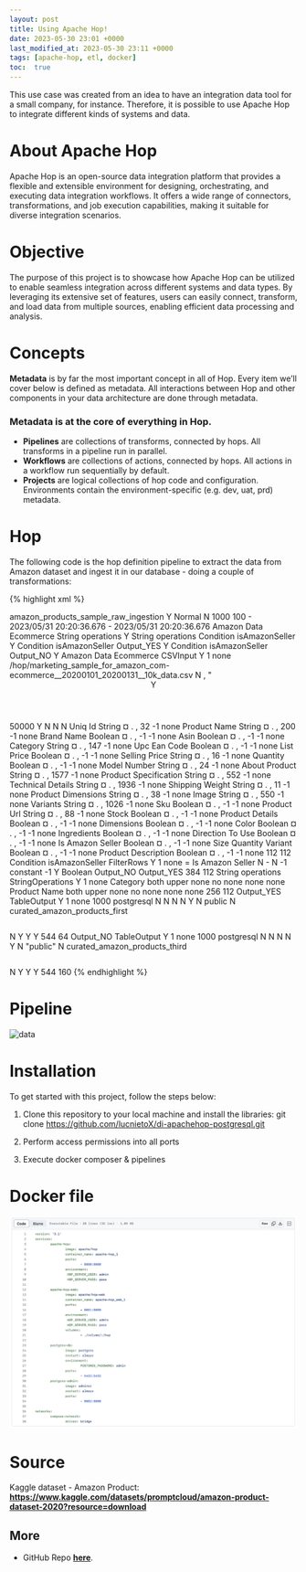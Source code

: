 ```yaml
---
layout: post
title: Using Apache Hop!
date: 2023-05-30 23:01 +0000
last_modified_at: 2023-05-30 23:11 +0000
tags: [apache-hop, etl, docker]
toc:  true
---
```


This use case was created from an idea to have an integration data tool for a small company, for instance.
Therefore, it is possible to use Apache Hop to integrate different kinds of systems and data.

# About Apache Hop
Apache Hop is an open-source data integration platform that provides a flexible and extensible environment for designing, orchestrating, and executing data integration workflows. It offers a wide range of connectors, transformations, and job execution capabilities, making it suitable for diverse integration scenarios.

# Objective
The purpose of this project is to showcase how Apache Hop can be utilized to enable seamless integration across different systems and data types. By leveraging its extensive set of features, users can easily connect, transform, and load data from multiple sources, enabling efficient data processing and analysis.

# Concepts
**Metadata** is by far the most important concept in all of Hop. Every item we’ll cover below is defined as metadata. 
All interactions between Hop and other components in your data architecture are done through metadata. 
### Metadata is at the core of everything in Hop.
- **Pipelines** are collections of transforms, connected by hops. All transforms in a pipeline run in parallel.
- **Workflows** are collections of actions, connected by hops. All actions in a workflow run sequentially by default.
- **Projects** are logical collections of hop code and configuration. Environments contain the environment-specific (e.g. dev, uat, prd) metadata.

# Hop
The following code is the hop definition pipeline to extract the data from Amazon dataset and ingest it in our database - doing a couple of transformations:

{% highlight xml %}
<?xml version="1.0" encoding="UTF-8"?>
<pipeline>
  <info>
    <name>amazon_products_sample_raw_ingestion</name>
    <name_sync_with_filename>Y</name_sync_with_filename>
    <description/>
    <extended_description/>
    <pipeline_version/>
    <pipeline_type>Normal</pipeline_type>
    <parameters>
    </parameters>
    <capture_transform_performance>N</capture_transform_performance>
    <transform_performance_capturing_delay>1000</transform_performance_capturing_delay>
    <transform_performance_capturing_size_limit>100</transform_performance_capturing_size_limit>
    <created_user>-</created_user>
    <created_date>2023/05/31 20:20:36.676</created_date>
    <modified_user>-</modified_user>
    <modified_date>2023/05/31 20:20:36.676</modified_date>
  </info>
  <notepads>
  </notepads>
  <order>
    <hop>
      <from>Amazon Data Ecommerce</from>
      <to>String operations</to>
      <enabled>Y</enabled>
    </hop>
    <hop>
      <from>String operations</from>
      <to>Condition isAmazonSeller</to>
      <enabled>Y</enabled>
    </hop>
    <hop>
      <from>Condition isAmazonSeller</from>
      <to>Output_YES</to>
      <enabled>Y</enabled>
    </hop>
    <hop>
      <from>Condition isAmazonSeller</from>
      <to>Output_NO</to>
      <enabled>Y</enabled>
    </hop>
  </order>
  <transform>
    <name>Amazon Data Ecommerce</name>
    <type>CSVInput</type>
    <description/>
    <distribute>Y</distribute>
    <custom_distribution/>
    <copies>1</copies>
    <partitioning>
      <method>none</method>
      <schema_name/>
    </partitioning>
    <filename>/hop/marketing_sample_for_amazon_com-ecommerce__20200101_20200131__10k_data.csv</filename>
    <filename_field/>
    <rownum_field/>
    <include_filename>N</include_filename>
    <separator>,</separator>
    <enclosure>"</enclosure>
    <header>Y</header>
    <buffer_size>50000</buffer_size>
    <lazy_conversion>Y</lazy_conversion>
    <add_filename_result>N</add_filename_result>
    <parallel>N</parallel>
    <newline_possible>N</newline_possible>
    <encoding/>
    <fields>
      <field>
        <name>Uniq Id</name>
        <type>String</type>
        <format/>
        <currency>¤</currency>
        <decimal>.</decimal>
        <group>,</group>
        <length>32</length>
        <precision>-1</precision>
        <trim_type>none</trim_type>
      </field>
      <field>
        <name>Product Name</name>
        <type>String</type>
        <format/>
        <currency>¤</currency>
        <decimal>.</decimal>
        <group>,</group>
        <length>200</length>
        <precision>-1</precision>
        <trim_type>none</trim_type>
      </field>
      <field>
        <name>Brand Name</name>
        <type>Boolean</type>
        <format/>
        <currency>¤</currency>
        <decimal>.</decimal>
        <group>,</group>
        <length>-1</length>
        <precision>-1</precision>
        <trim_type>none</trim_type>
      </field>
      <field>
        <name>Asin</name>
        <type>Boolean</type>
        <format/>
        <currency>¤</currency>
        <decimal>.</decimal>
        <group>,</group>
        <length>-1</length>
        <precision>-1</precision>
        <trim_type>none</trim_type>
      </field>
      <field>
        <name>Category</name>
        <type>String</type>
        <format/>
        <currency>¤</currency>
        <decimal>.</decimal>
        <group>,</group>
        <length>147</length>
        <precision>-1</precision>
        <trim_type>none</trim_type>
      </field>
      <field>
        <name>Upc Ean Code</name>
        <type>Boolean</type>
        <format/>
        <currency>¤</currency>
        <decimal>.</decimal>
        <group>,</group>
        <length>-1</length>
        <precision>-1</precision>
        <trim_type>none</trim_type>
      </field>
      <field>
        <name>List Price</name>
        <type>Boolean</type>
        <format/>
        <currency>¤</currency>
        <decimal>.</decimal>
        <group>,</group>
        <length>-1</length>
        <precision>-1</precision>
        <trim_type>none</trim_type>
      </field>
      <field>
        <name>Selling Price</name>
        <type>String</type>
        <format/>
        <currency>¤</currency>
        <decimal>.</decimal>
        <group>,</group>
        <length>16</length>
        <precision>-1</precision>
        <trim_type>none</trim_type>
      </field>
      <field>
        <name>Quantity</name>
        <type>Boolean</type>
        <format/>
        <currency>¤</currency>
        <decimal>.</decimal>
        <group>,</group>
        <length>-1</length>
        <precision>-1</precision>
        <trim_type>none</trim_type>
      </field>
      <field>
        <name>Model Number</name>
        <type>String</type>
        <format/>
        <currency>¤</currency>
        <decimal>.</decimal>
        <group>,</group>
        <length>24</length>
        <precision>-1</precision>
        <trim_type>none</trim_type>
      </field>
      <field>
        <name>About Product</name>
        <type>String</type>
        <format/>
        <currency>¤</currency>
        <decimal>.</decimal>
        <group>,</group>
        <length>1577</length>
        <precision>-1</precision>
        <trim_type>none</trim_type>
      </field>
      <field>
        <name>Product Specification</name>
        <type>String</type>
        <format/>
        <currency>¤</currency>
        <decimal>.</decimal>
        <group>,</group>
        <length>552</length>
        <precision>-1</precision>
        <trim_type>none</trim_type>
      </field>
      <field>
        <name>Technical Details</name>
        <type>String</type>
        <format/>
        <currency>¤</currency>
        <decimal>.</decimal>
        <group>,</group>
        <length>1936</length>
        <precision>-1</precision>
        <trim_type>none</trim_type>
      </field>
      <field>
        <name>Shipping Weight</name>
        <type>String</type>
        <format/>
        <currency>¤</currency>
        <decimal>.</decimal>
        <group>,</group>
        <length>11</length>
        <precision>-1</precision>
        <trim_type>none</trim_type>
      </field>
      <field>
        <name>Product Dimensions</name>
        <type>String</type>
        <format/>
        <currency>¤</currency>
        <decimal>.</decimal>
        <group>,</group>
        <length>38</length>
        <precision>-1</precision>
        <trim_type>none</trim_type>
      </field>
      <field>
        <name>Image</name>
        <type>String</type>
        <format/>
        <currency>¤</currency>
        <decimal>.</decimal>
        <group>,</group>
        <length>550</length>
        <precision>-1</precision>
        <trim_type>none</trim_type>
      </field>
      <field>
        <name>Variants</name>
        <type>String</type>
        <format/>
        <currency>¤</currency>
        <decimal>.</decimal>
        <group>,</group>
        <length>1026</length>
        <precision>-1</precision>
        <trim_type>none</trim_type>
      </field>
      <field>
        <name>Sku</name>
        <type>Boolean</type>
        <format/>
        <currency>¤</currency>
        <decimal>.</decimal>
        <group>,</group>
        <length>-1</length>
        <precision>-1</precision>
        <trim_type>none</trim_type>
      </field>
      <field>
        <name>Product Url</name>
        <type>String</type>
        <format/>
        <currency>¤</currency>
        <decimal>.</decimal>
        <group>,</group>
        <length>88</length>
        <precision>-1</precision>
        <trim_type>none</trim_type>
      </field>
      <field>
        <name>Stock</name>
        <type>Boolean</type>
        <format/>
        <currency>¤</currency>
        <decimal>.</decimal>
        <group>,</group>
        <length>-1</length>
        <precision>-1</precision>
        <trim_type>none</trim_type>
      </field>
      <field>
        <name>Product Details</name>
        <type>Boolean</type>
        <format/>
        <currency>¤</currency>
        <decimal>.</decimal>
        <group>,</group>
        <length>-1</length>
        <precision>-1</precision>
        <trim_type>none</trim_type>
      </field>
      <field>
        <name>Dimensions</name>
        <type>Boolean</type>
        <format/>
        <currency>¤</currency>
        <decimal>.</decimal>
        <group>,</group>
        <length>-1</length>
        <precision>-1</precision>
        <trim_type>none</trim_type>
      </field>
      <field>
        <name>Color</name>
        <type>Boolean</type>
        <format/>
        <currency>¤</currency>
        <decimal>.</decimal>
        <group>,</group>
        <length>-1</length>
        <precision>-1</precision>
        <trim_type>none</trim_type>
      </field>
      <field>
        <name>Ingredients</name>
        <type>Boolean</type>
        <format/>
        <currency>¤</currency>
        <decimal>.</decimal>
        <group>,</group>
        <length>-1</length>
        <precision>-1</precision>
        <trim_type>none</trim_type>
      </field>
      <field>
        <name>Direction To Use</name>
        <type>Boolean</type>
        <format/>
        <currency>¤</currency>
        <decimal>.</decimal>
        <group>,</group>
        <length>-1</length>
        <precision>-1</precision>
        <trim_type>none</trim_type>
      </field>
      <field>
        <name>Is Amazon Seller</name>
        <type>Boolean</type>
        <format/>
        <currency>¤</currency>
        <decimal>.</decimal>
        <group>,</group>
        <length>-1</length>
        <precision>-1</precision>
        <trim_type>none</trim_type>
      </field>
      <field>
        <name>Size Quantity Variant</name>
        <type>Boolean</type>
        <format/>
        <currency>¤</currency>
        <decimal>.</decimal>
        <group>,</group>
        <length>-1</length>
        <precision>-1</precision>
        <trim_type>none</trim_type>
      </field>
      <field>
        <name>Product Description</name>
        <type>Boolean</type>
        <format/>
        <currency>¤</currency>
        <decimal>.</decimal>
        <group>,</group>
        <length>-1</length>
        <precision>-1</precision>
        <trim_type>none</trim_type>
      </field>
    </fields>
    <attributes/>
    <GUI>
      <xloc>112</xloc>
      <yloc>112</yloc>
    </GUI>
  </transform>
  <transform>
    <name>Condition isAmazonSeller</name>
    <type>FilterRows</type>
    <description/>
    <distribute>Y</distribute>
    <custom_distribution/>
    <copies>1</copies>
    <partitioning>
      <method>none</method>
      <schema_name/>
    </partitioning>
    <compare>
      <condition>
        <conditions>
</conditions>
        <function>=</function>
        <leftvalue>Is Amazon Seller</leftvalue>
        <negated>N</negated>
        <operator>-</operator>
        <value>
          <isnull>N</isnull>
          <length>-1</length>
          <name>constant</name>
          <precision>-1</precision>
          <text>Y</text>
          <type>Boolean</type>
        </value>
      </condition>
    </compare>
    <send_false_to>Output_NO</send_false_to>
    <send_true_to>Output_YES</send_true_to>
    <attributes/>
    <GUI>
      <xloc>384</xloc>
      <yloc>112</yloc>
    </GUI>
  </transform>
  <transform>
    <name>String operations</name>
    <type>StringOperations</type>
    <description/>
    <distribute>Y</distribute>
    <custom_distribution/>
    <copies>1</copies>
    <partitioning>
      <method>none</method>
      <schema_name/>
    </partitioning>
    <fields>
      <field>
        <in_stream_name>Category</in_stream_name>
        <out_stream_name/>
        <trim_type>both</trim_type>
        <lower_upper>upper</lower_upper>
        <padding_type>none</padding_type>
        <pad_char/>
        <pad_len/>
        <init_cap>no</init_cap>
        <mask_xml>none</mask_xml>
        <digits>none</digits>
        <remove_special_characters>none</remove_special_characters>
      </field>
      <field>
        <in_stream_name>Product Name</in_stream_name>
        <out_stream_name/>
        <trim_type>both</trim_type>
        <lower_upper>upper</lower_upper>
        <padding_type>none</padding_type>
        <pad_char/>
        <pad_len/>
        <init_cap>no</init_cap>
        <mask_xml>none</mask_xml>
        <digits>none</digits>
        <remove_special_characters>none</remove_special_characters>
      </field>
    </fields>
    <attributes/>
    <GUI>
      <xloc>256</xloc>
      <yloc>112</yloc>
    </GUI>
  </transform>
  <transform>
    <name>Output_YES</name>
    <type>TableOutput</type>
    <description/>
    <distribute>Y</distribute>
    <custom_distribution/>
    <copies>1</copies>
    <partitioning>
      <method>none</method>
      <schema_name/>
    </partitioning>
    <commit>1000</commit>
    <connection>postgresql</connection>
    <fields>
</fields>
    <ignore_errors>N</ignore_errors>
    <only_when_have_rows>N</only_when_have_rows>
    <partitioning_daily>N</partitioning_daily>
    <partitioning_enabled>N</partitioning_enabled>
    <partitioning_field/>
    <partitioning_monthly>Y</partitioning_monthly>
    <return_field/>
    <return_keys>N</return_keys>
    <schema>public</schema>
    <specify_fields>N</specify_fields>
    <table>curated_amazon_products_first</table>
    <tablename_field/>
    <tablename_in_field>N</tablename_in_field>
    <tablename_in_table>Y</tablename_in_table>
    <truncate>Y</truncate>
    <use_batch>Y</use_batch>
    <attributes/>
    <GUI>
      <xloc>544</xloc>
      <yloc>64</yloc>
    </GUI>
  </transform>
  <transform>
    <name>Output_NO</name>
    <type>TableOutput</type>
    <description/>
    <distribute>Y</distribute>
    <custom_distribution/>
    <copies>1</copies>
    <partitioning>
      <method>none</method>
      <schema_name/>
    </partitioning>
    <commit>1000</commit>
    <connection>postgresql</connection>
    <fields>
</fields>
    <ignore_errors>N</ignore_errors>
    <only_when_have_rows>N</only_when_have_rows>
    <partitioning_daily>N</partitioning_daily>
    <partitioning_enabled>N</partitioning_enabled>
    <partitioning_field/>
    <partitioning_monthly>Y</partitioning_monthly>
    <return_field/>
    <return_keys>N</return_keys>
    <schema>"public"</schema>
    <specify_fields>N</specify_fields>
    <table>curated_amazon_products_third</table>
    <tablename_field/>
    <tablename_in_field>N</tablename_in_field>
    <tablename_in_table>Y</tablename_in_table>
    <truncate>Y</truncate>
    <use_batch>Y</use_batch>
    <attributes/>
    <GUI>
      <xloc>544</xloc>
      <yloc>160</yloc>
    </GUI>
  </transform>
  <transform_error_handling>
  </transform_error_handling>
  <attributes/>
</pipeline>
{% endhighlight %}

# Pipeline
![data](/imgs/hop2.png)

# Installation
To get started with this project, follow the steps below:

1. Clone this repository to your local machine and install the libraries:
   git clone https://github.com/lucnietoX/di-apachehop-postgresql.git
   
2. Perform access permissions into all ports
3. Execute docker composer & pipelines

# Docker file
![data](/imgs/hop1.png)

# Source
Kaggle dataset - Amazon Product: **https://www.kaggle.com/datasets/promptcloud/amazon-product-dataset-2020?resource=download**

## More

- GitHub Repo **[here](https://github.com/lucnietoX/di-apachehop-postgresql.git)**.